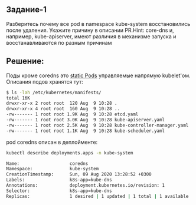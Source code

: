## Задание-1

Разберитесь почему все pod в namespace kube-system восстановились после удаления. Укажите причину в описании PR.Hint: core-dns и, например, kube-apiserver, имеют различия в механизме запуска и восстанавливаются по разным причинам

## Решение:
Поды кроме coredns это [static Pods](https://kubernetes.io/docs/tasks/configure-pod-container/static-pod/)  управляемые напрямую kubelet'ом. Описания подов хранятся тут:
```bash
$ ls -lah /etc/kubernetes/manifests/
total 16K
drwxr-xr-x 2 root root  120 Aug  9 10:28 .
drwxr-xr-x 4 root root  160 Aug  9 10:28 ..
-rw------- 1 root root 1.9K Aug  9 10:28 etcd.yaml
-rw------- 1 root root 3.0K Aug  9 10:28 kube-apiserver.yaml
-rw------- 1 root root 2.5K Aug  9 10:28 kube-controller-manager.yaml
-rw------- 1 root root 1.1K Aug  9 10:28 kube-scheduler.yaml
```

pod coredns описан в деплойменте: 
```bash 
kubectl describe deployments.apps -n kube-system

Name:                   coredns
Namespace:              kube-system
CreationTimestamp:      Sun, 09 Aug 2020 13:28:52 +0300
Labels:                 k8s-app=kube-dns
Annotations:            deployment.kubernetes.io/revision: 1
Selector:               k8s-app=kube-dns
Replicas:               1 desired | 1 updated | 1 total | 1 available | 0 unavailable
```
